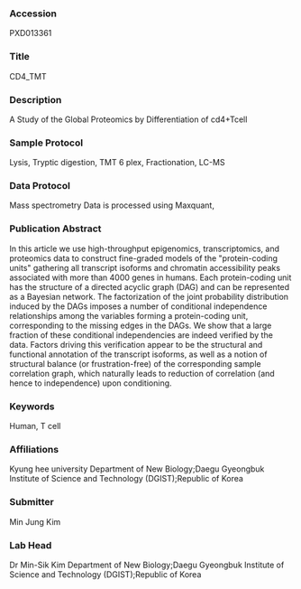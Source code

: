 ### Accession
PXD013361

### Title
CD4_TMT

### Description
A Study of the Global Proteomics by Differentiation of cd4+Tcell

### Sample Protocol
Lysis, Tryptic digestion, TMT 6 plex, Fractionation, LC-MS

### Data Protocol
Mass spectrometry Data is processed using Maxquant,

### Publication Abstract
In this article we use high-throughput epigenomics, transcriptomics, and proteomics data to construct fine-graded models of the "protein-coding units" gathering all transcript isoforms and chromatin accessibility peaks associated with more than 4000 genes in humans. Each protein-coding unit has the structure of a directed acyclic graph (DAG) and can be represented as a Bayesian network. The factorization of the joint probability distribution induced by the DAGs imposes a number of conditional independence relationships among the variables forming a protein-coding unit, corresponding to the missing edges in the DAGs. We show that a large fraction of these conditional independencies are indeed verified by the data. Factors driving this verification appear to be the structural and functional annotation of the transcript isoforms, as well as a notion of structural balance (or frustration-free) of the corresponding sample correlation graph, which naturally leads to reduction of correlation (and hence to independence) upon conditioning.

### Keywords
Human, T cell

### Affiliations
Kyung hee university
Department of New Biology;Daegu Gyeongbuk Institute of Science and Technology (DGIST);Republic of Korea

### Submitter
Min Jung Kim

### Lab Head
Dr Min-Sik Kim
Department of New Biology;Daegu Gyeongbuk Institute of Science and Technology (DGIST);Republic of Korea



